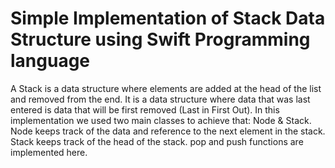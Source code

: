 # Simple Implementation of Stack Data Structure using Swift Programming language
A Stack is a data structure where elements are added at the head of the list and removed from the end. It is a data structure where data that was last entered is data that will be first removed (Last in First Out).
In this implementation we used two main classes to achieve that: Node & Stack. Node keeps track of the data and reference to the next element in the stack. Stack keeps track of the head of the stack. pop and push functions are implemented here.

